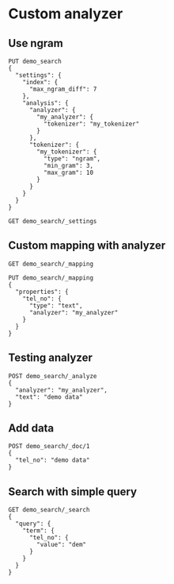 # Custom analyzer

## Use ngram
```
PUT demo_search
{
  "settings": {
    "index": {
      "max_ngram_diff": 7
    },
    "analysis": {
      "analyzer": {
        "my_analyzer": {
          "tokenizer": "my_tokenizer"
        }
      },
      "tokenizer": {
        "my_tokenizer": {
          "type": "ngram",
          "min_gram": 3,
          "max_gram": 10
        }
      }
    }
  }
}

GET demo_search/_settings
```

## Custom mapping with analyzer
```
GET demo_search/_mapping

PUT demo_search/_mapping
{
  "properties": {
    "tel_no": {
      "type": "text",
      "analyzer": "my_analyzer"
    }
  }
}
```

## Testing analyzer
```
POST demo_search/_analyze
{
  "analyzer": "my_analyzer",
  "text": "demo data"
}
```

## Add data
```
POST demo_search/_doc/1
{
  "tel_no": "demo data"
}
```

## Search with simple query
```
GET demo_search/_search
{
  "query": {
    "term": {
      "tel_no": {
        "value": "dem"
      }
    }
  }
}
```